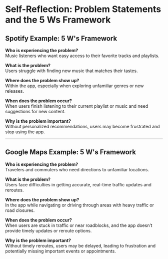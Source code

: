 # Self-Reflection: Problem Statements and the 5 Ws Framework

## Spotify Example: 5 W's Framework

**Who is experiencing the problem?**  
Music listeners who want easy access to their favorite tracks and playlists.

**What is the problem?**  
Users struggle with finding new music that matches their tastes.

**Where does the problem show up?**  
Within the app, especially when exploring unfamiliar genres or new releases.

**When does the problem occur?**  
When users finish listening to their current playlist or music and need suggestions for new content.

**Why is the problem important?**  
Without personalized recommendations, users may become frustrated and stop using the app.

---

## Google Maps Example: 5 W's Framework

**Who is experiencing the problem?**  
Travelers and commuters who need directions to unfamiliar locations.

**What is the problem?**  
Users face difficulties in getting accurate, real-time traffic updates and reroutes.

**Where does the problem show up?**  
In the app while navigating or driving through areas with heavy traffic or road closures.

**When does the problem occur?**  
When users are stuck in traffic or near roadblocks, and the app doesn’t provide timely updates or reroute options.

**Why is the problem important?**  
Without timely reroutes, users may be delayed, leading to frustration and potentially missing important events or appointments.
